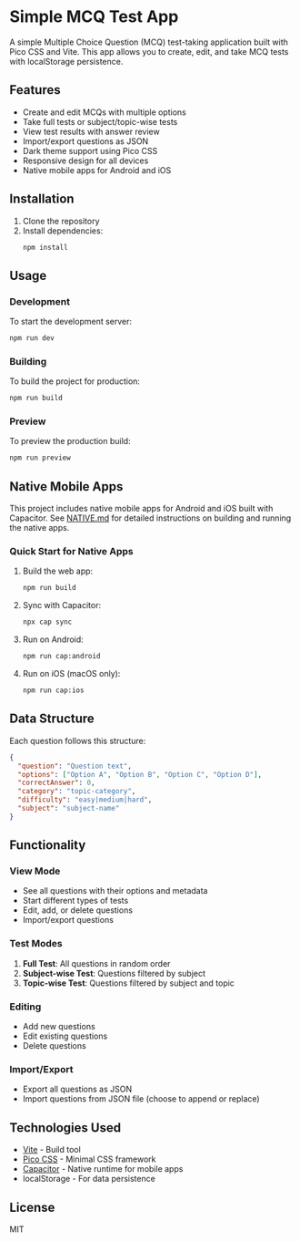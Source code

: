 # Simple MCQ Test App

A simple Multiple Choice Question (MCQ) test-taking application built with Pico CSS and Vite. This app allows you to create, edit, and take MCQ tests with localStorage persistence.

## Features

- Create and edit MCQs with multiple options
- Take full tests or subject/topic-wise tests
- View test results with answer review
- Import/export questions as JSON
- Dark theme support using Pico CSS
- Responsive design for all devices
- Native mobile apps for Android and iOS

## Installation

1. Clone the repository
2. Install dependencies:
   ```bash
   npm install
   ```

## Usage

### Development

To start the development server:
```bash
npm run dev
```

### Building

To build the project for production:
```bash
npm run build
```

### Preview

To preview the production build:
```bash
npm run preview
```

## Native Mobile Apps

This project includes native mobile apps for Android and iOS built with Capacitor. See [NATIVE.md](NATIVE.md) for detailed instructions on building and running the native apps.

### Quick Start for Native Apps

1. Build the web app:
   ```bash
   npm run build
   ```

2. Sync with Capacitor:
   ```bash
   npx cap sync
   ```

3. Run on Android:
   ```bash
   npm run cap:android
   ```

4. Run on iOS (macOS only):
   ```bash
   npm run cap:ios
   ```

## Data Structure

Each question follows this structure:
```json
{
  "question": "Question text",
  "options": ["Option A", "Option B", "Option C", "Option D"],
  "correctAnswer": 0,
  "category": "topic-category",
  "difficulty": "easy|medium|hard",
  "subject": "subject-name"
}
```

## Functionality

### View Mode
- See all questions with their options and metadata
- Start different types of tests
- Edit, add, or delete questions
- Import/export questions

### Test Modes
1. **Full Test**: All questions in random order
2. **Subject-wise Test**: Questions filtered by subject
3. **Topic-wise Test**: Questions filtered by subject and topic

### Editing
- Add new questions
- Edit existing questions
- Delete questions

### Import/Export
- Export all questions as JSON
- Import questions from JSON file (choose to append or replace)

## Technologies Used

- [Vite](https://vitejs.dev/) - Build tool
- [Pico CSS](https://picocss.com/) - Minimal CSS framework
- [Capacitor](https://capacitorjs.com/) - Native runtime for mobile apps
- localStorage - For data persistence

## License

MIT